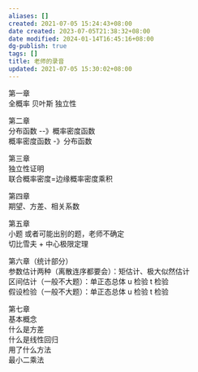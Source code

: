 ```yaml
---
aliases: []
created: 2021-07-05 15:24:43+08:00
date created: 2023-07-05T21:38:32+08:00
date modified: 2024-01-14T16:45:16+08:00
dg-publish: true
tags: []
title: 老师的录音
updated: 2021-07-05 15:30:02+08:00
---
```


第一章  
全概率 贝叶斯 独立性

第二章  
分布函数 --》概率密度函数  
概率密度函数 -》分布函数

第三章  
独立性证明  
联合概率密度=边缘概率密度乘积

第四章  
期望、方差、相关系数

第五章  
小题 或者可能出别的题，老师不确定  
切比雪夫 + 中心极限定理

第六章（统计部分）  
参数估计两种（离散连序都要会）：矩估计、极大似然估计  
区间估计（一般不大题）：单正态总体 u 检验 t 检验  
假设检验（一般不大题）：单正态总体 u 检验 t 检验

第七章  
基本概念  
什么是方差  
什么是线性回归  
用了什么方法  
最小二乘法